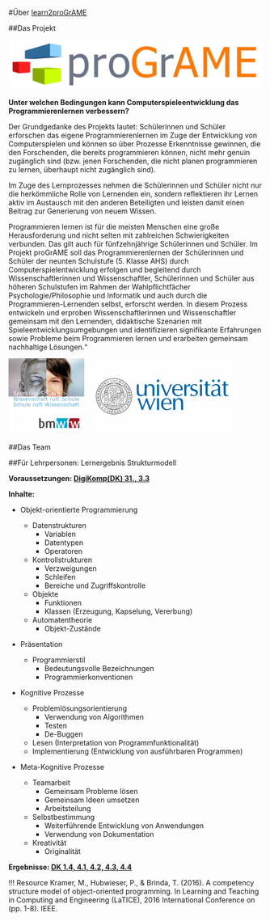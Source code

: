 #Über [learn2proGrAME](https://programe.at)


##Das Projekt

![learn2proGrAME Logo](/img/smallproGrAME.png) 

**Unter welchen Bedingungen kann Computerspieleentwicklung das Programmierenlernen verbessern?**
 
Der Grundgedanke des Projekts lautet: Schülerinnen und Schüler erforschen das eigene Programmierenlernen im Zuge der Entwicklung von Computerspielen und können so über Prozesse Erkenntnisse gewinnen, die den Forschenden, die bereits programmieren können, nicht mehr genuin zugänglich sind (bzw. jenen Forschenden, die nicht planen programmieren zu lernen, überhaupt nicht zugänglich sind).

Im Zuge des Lernprozesses nehmen die Schülerinnen und Schüler nicht nur die herkömmliche Rolle von Lernenden ein, sondern reflektieren ihr Lernen aktiv im Austausch mit den anderen Beteiligten und leisten damit einen Beitrag zur Generierung von neuem Wissen.

Programmieren lernen ist für die meisten Menschen eine große Herausforderung und nicht selten mit zahlreichen Schwierigkeiten verbunden. Das gilt auch für fünfzehnjährige Schülerinnen und Schüler. Im Projekt proGrAME soll das Programmierenlernen der Schülerinnen und Schüler der neunten Schulstufe (5. Klasse AHS) durch Computerspielentwicklung erfolgen und begleitend durch Wissenschaftlerinnen und Wissenschaftler, Schülerinnen und Schüler aus höheren Schulstufen im Rahmen der Wahlpflichtfächer Psychologie/Philosophie und Informatik und auch durch die Programmieren-Lernenden selbst, erforscht werden. In diesem Prozess entwickeln und erproben Wissenschaftlerinnen und Wissenschaftler gemeinsam mit den Lernenden, didaktische Szenarien mit Spieleentwicklungsumgebungen und identifizieren signifikante Erfahrungen sowie Probleme beim Programmieren lernen und erarbeiten gemeinsam nachhaltige Lösungen.“

![sparklingscience Logo](img/sparklingscience-150x150.png) ![Universität Wien Logo](img/univie-300x150.png)
 
##Das Team

##Für Lehrpersonen: Lernergebnis Strukturmodell

**Voraussetzungen: [DigiKomp(DK) 31., 3.3](https://digikomp.at/index.php?id=585&L=0)** 

**Inhalte:**

* Objekt-orientierte Programmierung
    * Datenstrukturen
        * Variablen
        * Datentypen
        * Operatoren
    * Kontrollstrukturen
        * Verzweigungen
        * Schleifen
        * Bereiche und Zugriffskontrolle
    * Objekte
        * Funktionen
        * Klassen (Erzeugung, Kapselung, Vererbung)
    * Automatentheorie
        * Objekt-Zustände


* Präsentation
    * Programmierstil
        * Bedeutungsvolle Bezeichnungen
        * Programmierkonventionen


* Kognitive Prozesse
    * Problemlösungsorientierung
        * Verwendung von Algorithmen
        * Testen
        * De-Buggen
	* Lesen (Interpretation von Programmfunktionalität)
    * Implementierung (Entwicklung von ausführbaren Programmen)


* Meta-Kognitive Prozesse
    * Teamarbeit
        * Gemeinsam Probleme lösen
        * Gemeinsam Ideen umsetzen
        * Arbeitsteilung
    * Selbstbestimmung
        * Weiterführende Entwicklung von Anwendungen
        * Verwendung von Dokumentation
    * Kreativität
        * Originalität
		

**Ergebnisse: [DK 1.4, 4.1, 4.2, 4.3, 4.4](https://digikomp.at/index.php?id=585&L=0)**


!!! Resource
    Kramer, M., Hubwieser, P., & Brinda, T. (2016). A competency structure model of object-oriented programming. In Learning and Teaching in Computing and Engineering (LaTICE), 2016 International Conference on (pp. 1-8). IEEE.


